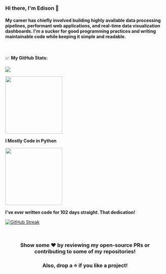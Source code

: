 ### Hi there, I'm Edison 👋

#### My career has chiefly involved building highly available data processing pipelines, performant web applications, and real-time data visualization dashboards. I'm a sucker for good programming practices and writing maintainable code while keeping it simple and readable.

<br>

📈 **My GitHub Stats:** 

![](https://komarev.com/ghpvc/?username=edison12a&color=blueviolet&style=flat)


<img height="180em" src="https://github-readme-stats.vercel.app/api?username=edison12a&show_icons=true&hide_border=true&&count_private=true&include_all_commits=true&hide=contribs" />

**I Mostly Code in Python** 

<img height="180em" src="https://github-readme-stats.vercel.app/api/top-langs/?username=edison12a&exclude_repo=KNN-Image-Classification&show_icons=true&hide_border=true&layout=compact&langs_count=8"/>

**I've ever written code for 102 days straight. That dedication!** 

[![GitHub Streak](http://github-readme-streak-stats.herokuapp.com?user=edison12a&fire=DD2727&dates=000ADD)](https://git.io/streak-stats)


<br>

<div align="center">
  
### Show some ❤️ by reviewing my open-source PRs or contributing to some of my repositories!
### Also, drop a ⭐ if you like a project!

</div>

